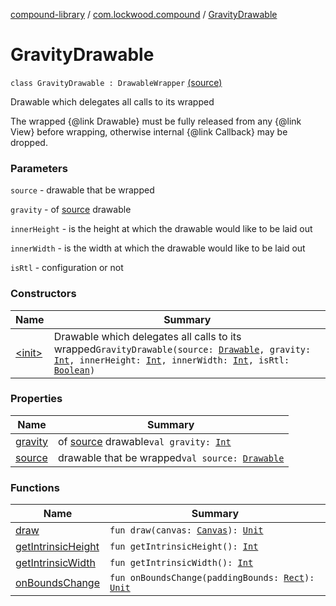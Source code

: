 [compound-library](../../index.md) / [com.lockwood.compound](../index.md) / [GravityDrawable](./index.md)

# GravityDrawable

`class GravityDrawable : DrawableWrapper` [(source)](https://github.com/lndmflngs/compound-text-view/tree/master/compound-library/src/main/java/com/lockwood/compound/GravityDrawable.kt#L43)

Drawable which delegates all calls to its wrapped

The wrapped {@link Drawable} must be fully released from any {@link View}
before wrapping, otherwise internal {@link Callback} may be dropped.

### Parameters

`source` - drawable that be wrapped

`gravity` - of [source](source.md) drawable

`innerHeight` - is the height at which the drawable would like to be laid out

`innerWidth` - is the width at which the drawable would like to be laid out

`isRtl` - configuration or not

### Constructors

| Name | Summary |
|---|---|
| [&lt;init&gt;](-init-.md) | Drawable which delegates all calls to its wrapped`GravityDrawable(source: `[`Drawable`](https://developer.android.com/reference/android/graphics/drawable/Drawable.html)`, gravity: `[`Int`](https://kotlinlang.org/api/latest/jvm/stdlib/kotlin/-int/index.html)`, innerHeight: `[`Int`](https://kotlinlang.org/api/latest/jvm/stdlib/kotlin/-int/index.html)`, innerWidth: `[`Int`](https://kotlinlang.org/api/latest/jvm/stdlib/kotlin/-int/index.html)`, isRtl: `[`Boolean`](https://kotlinlang.org/api/latest/jvm/stdlib/kotlin/-boolean/index.html)`)` |

### Properties

| Name | Summary |
|---|---|
| [gravity](gravity.md) | of [source](source.md) drawable`val gravity: `[`Int`](https://kotlinlang.org/api/latest/jvm/stdlib/kotlin/-int/index.html) |
| [source](source.md) | drawable that be wrapped`val source: `[`Drawable`](https://developer.android.com/reference/android/graphics/drawable/Drawable.html) |

### Functions

| Name | Summary |
|---|---|
| [draw](draw.md) | `fun draw(canvas: `[`Canvas`](https://developer.android.com/reference/android/graphics/Canvas.html)`): `[`Unit`](https://kotlinlang.org/api/latest/jvm/stdlib/kotlin/-unit/index.html) |
| [getIntrinsicHeight](get-intrinsic-height.md) | `fun getIntrinsicHeight(): `[`Int`](https://kotlinlang.org/api/latest/jvm/stdlib/kotlin/-int/index.html) |
| [getIntrinsicWidth](get-intrinsic-width.md) | `fun getIntrinsicWidth(): `[`Int`](https://kotlinlang.org/api/latest/jvm/stdlib/kotlin/-int/index.html) |
| [onBoundsChange](on-bounds-change.md) | `fun onBoundsChange(paddingBounds: `[`Rect`](https://developer.android.com/reference/android/graphics/Rect.html)`): `[`Unit`](https://kotlinlang.org/api/latest/jvm/stdlib/kotlin/-unit/index.html) |
